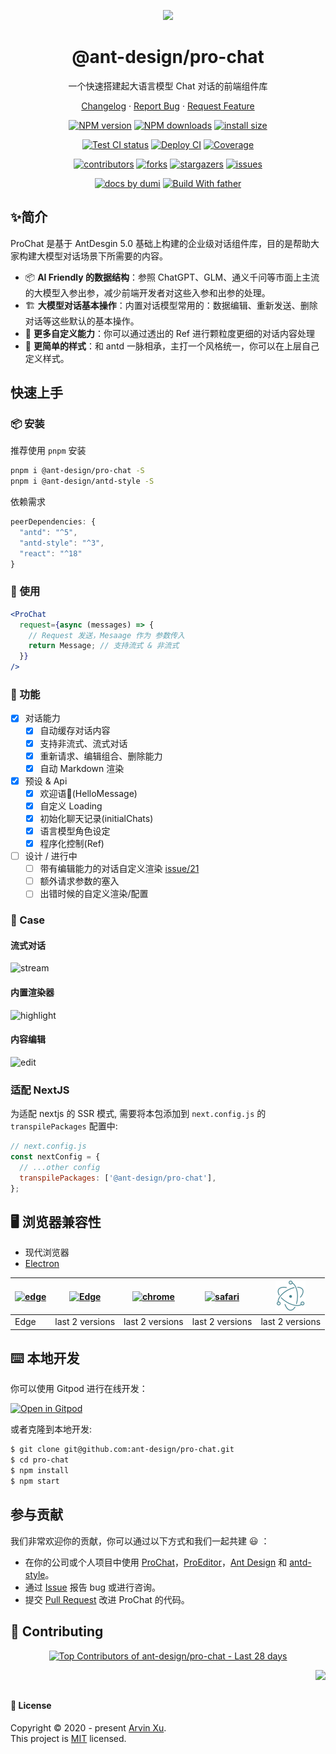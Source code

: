 <p align="center">
  <img width="160" src="https://mdn.alipayobjects.com/huamei_re70wt/afts/img/A*Mo27Sr3kS4kAAAAAAAAAAAAADmuEAQ/original">
</p>

[//]: # '<img width="160" src="https://avatars.githubusercontent.com/u/17870709?v=4">'

<div align="center">

<h1>@ant-design/pro-chat</h1>

一个快速搭建起大语言模型 Chat 对话的前端组件库

[Changelog](./CHANGELOG.md) · [Report Bug][issues-url] · [Request Feature][issues-url]

<!-- SHIELD GROUP -->

[![NPM version][npm-image]][npm-url] [![NPM downloads][download-image]][download-url] [![install size][npm-size]][npm-size-url]

[![Test CI status][test-ci]][test-ci-url] [![Deploy CI][release-ci]][release-ci-url] [![Coverage][coverage]][codecov-url]

[![contributors][contributors-shield]][contributors-url] [![forks][forks-shield]][forks-url] [![stargazers][stargazers-shield]][stargazers-url] [![issues][issues-shield]][issues-url]

[![ docs by dumi][dumi-url]](https://d.umijs.org/) [![Build With father][father-url]](https://github.com/umijs/father/)

<!-- gitpod url -->

[gitpod-badge]: https://img.shields.io/badge/Gitpod-ready--to--code-blue?logo=gitpod
[gitpod-url]: https://gitpod.io/#https://github.com/ant-design/@ant-design/pro-chat

<!-- umi url -->

[dumi-url]: https://img.shields.io/badge/docs%20by-dumi-blue
[father-url]: https://img.shields.io/badge/build%20with-father-028fe4.svg

<!-- npm url -->

[npm-image]: http://img.shields.io/npm/v/@ant-design/pro-chat.svg?style=flat-square&color=deepgreen&label=latest
[npm-url]: http://npmjs.org/package/@ant-design/pro-chat
[npm-size]: https://img.shields.io/bundlephobia/minzip/@ant-design/pro-chat?color=deepgreen&label=gizpped%20size&style=flat-square
[npm-size-url]: https://packagephobia.com/result?p=@ant-design/pro-chat

<!-- coverage -->

[coverage]: https://codecov.io/gh/ant-design/pro-chat/branch/master/graph/badge.svg
[codecov-url]: https://codecov.io/gh/ant-design/pro-chat/branch/master

<!-- Github CI -->

[test-ci]: https://github.com/ant-design/pro-chat/workflows/Test%20CI/badge.svg
[release-ci]: https://github.com/ant-design/pro-chat/workflows/Release%20CI/badge.svg
[test-ci-url]: https://github.com/ant-design/pro-chat/actions?query=workflow%3ATest%20CI
[release-ci-url]: https://github.com/ant-design/pro-chat/actions?query=workflow%3ARelease%20CI
[download-image]: https://img.shields.io/npm/dm/@ant-design/pro-chat.svg?style=flat-square
[download-url]: https://npmjs.org/package/@ant-design/pro-chat

</div>

## ✨简介

ProChat 是基于 AntDesgin 5.0 基础上构建的企业级对话组件库，目的是帮助大家构建大模型对话场景下所需要的内容。

- 📦 **AI Friendly 的数据结构**：参照 ChatGPT、GLM、通义千问等市面上主流的大模型入参出参，减少前端开发者对这些入参和出参的处理。
- 🏗️ **大模型对话基本操作**：内置对话模型常用的：数据编辑、重新发送、删除对话等这些默认的基本操作。
- 📖 **更多自定义能力**：你可以通过透出的 Ref 进行颗粒度更细的对话内容处理
- 🚀 **更简单的样式**：和 antd 一脉相承，主打一个风格统一，你可以在上层自己定义样式。

## 快速上手

### 📦 安装

推荐使用 `pnpm` 安装

```bash
pnpm i @ant-design/pro-chat -S
pnpm i @ant-design/antd-style -S
```

依赖需求

```jsx
peerDependencies: {
  "antd": "^5",
  "antd-style": "^3",
  "react": "^18"
}
```

### 🔨 使用

```jsx
<ProChat
  request={async (messages) => {
    // Request 发送，Mesaage 作为 参数传入
    return Message; // 支持流式 & 非流式
  }}
/>
```

### 🍉 功能

- [x] 对话能力
  - [x] 自动缓存对话内容
  - [x] 支持非流式、流式对话
  - [x] 重新请求、编辑组合、删除能力
  - [x] 自动 Markdown 渲染
- [x] 预设 & Api
  - [x] 欢迎语👏(HelloMessage)
  - [x] 自定义 Loading
  - [x] 初始化聊天记录(initialChats)
  - [x] 语言模型角色设定
  - [x] 程序化控制(Ref)
- [ ] 设计 / 进行中
  - [ ] 带有编辑能力的对话自定义渲染 [issue/21](https://github.com/ant-design/pro-chat/issues/21)
  - [ ] 额外请求参数的塞入
  - [ ] 出错时候的自定义渲染/配置

### 🌟 Case

#### 流式对话

![stream](https://mdn.alipayobjects.com/huamei_re70wt/afts/img/A*0uQhSIzSS3YAAAAAAAAAAAAADmuEAQ/original)

#### 内置渲染器

![highlight](https://mdn.alipayobjects.com/huamei_re70wt/afts/img/A*e4JbQKfupVQAAAAAAAAAAAAADmuEAQ/original)

#### 内容编辑

![edit](https://mdn.alipayobjects.com/huamei_re70wt/afts/img/A*9ivFQLZwRdYAAAAAAAAAAAAADmuEAQ/original)

### 适配 NextJS

为适配 nextjs 的 SSR 模式, 需要将本包添加到 `next.config.js` 的 `transpilePackages` 配置中:

```js
// next.config.js
const nextConfig = {
  // ...other config
  transpilePackages: ['@ant-design/pro-chat'],
};
```

## 🖥 浏览器兼容性

- 现代浏览器
- [Electron](https://www.electronjs.org/)

| [![edge](https://raw.githubusercontent.com/alrra/browser-logos/master/src/edge/edge_48x48.png)](http://godban.github.io/browsers-support-badges/) | [![Edge](https://raw.githubusercontent.com/alrra/browser-logos/master/src/firefox/firefox_48x48.png)](http://godban.github.io/browsers-support-badges/) | [![chrome](https://raw.githubusercontent.com/alrra/browser-logos/master/src/chrome/chrome_48x48.png)](http://godban.github.io/browsers-support-badges/) | [![safari](https://raw.githubusercontent.com/alrra/browser-logos/master/src/safari/safari_48x48.png)](http://godban.github.io/browsers-support-badges/) | [![electron_48x48](https://raw.githubusercontent.com/alrra/browser-logos/master/src/electron/electron_48x48.png)](http://godban.github.io/browsers-support-badges/) |
| --- | --- | --- | --- | --- |
| Edge | last 2 versions | last 2 versions | last 2 versions | last 2 versions |

## ⌨️ 本地开发

你可以使用 Gitpod 进行在线开发：

[![Open in Gitpod](https://gitpod.io/button/open-in-gitpod.svg)](https://gitpod.io/#https://github.com/ant-design/pro-chat)

或者克隆到本地开发:

```bash
$ git clone git@github.com:ant-design/pro-chat.git
$ cd pro-chat
$ npm install
$ npm start
```

## 参与贡献

我们非常欢迎你的贡献，你可以通过以下方式和我们一起共建 😃 ：

- 在你的公司或个人项目中使用 [ProChat](https://github.com/ant-design/pro-chat)，[ProEditor](https://github.com/ant-design/pro-editor)，[Ant Design](https://github.com/ant-design/ant-design) 和 [antd-style](https://github.com/ant-design/antd-style)。
- 通过 [Issue](https://github.com/ant-design/pro-chat/issues) 报告 bug 或进行咨询。
- 提交 [Pull Request](https://github.com/ant-design/pro-chat/pulls) 改进 ProChat 的代码。

## 🤝 Contributing

<!-- Copy-paste in your Readme.md file -->

<a href="https://next.ossinsight.io/widgets/official/compose-recent-top-contributors?repo_id=707504998" target="_blank" style="display: block" align="center">
  <picture>
    <source media="(prefers-color-scheme: dark)" srcset="https://next.ossinsight.io/widgets/official/compose-recent-top-contributors/thumbnail.png?repo_id=707504998&image_size=auto&color_scheme=dark" width="373" height="auto">
    <img alt="Top Contributors of ant-design/pro-chat - Last 28 days" src="https://next.ossinsight.io/widgets/official/compose-recent-top-contributors/thumbnail.png?repo_id=707504998&image_size=auto&color_scheme=light" width="373" height="auto">
  </picture>
</a>

<div align="right">

[![][back-to-top]](#readme-top)

## </div>

#### 📝 License

Copyright © 2020 - present [Arvin Xu][profile-url]. <br /> This project is [MIT](./LICENSE) licensed.

<!-- LINK GROUP -->

[profile-url]: https://github.com/arvinxx

<!-- SHIELD LINK GROUP -->

[back-to-top]: https://img.shields.io/badge/-BACK_TO_TOP-151515?style=flat-square

<!-- contributors -->

[contributors-shield]: https://img.shields.io/github/contributors/ant-design/pro-chat.svg?style=flat
[contributors-url]: https://github.com/ant-design/pro-chat/graphs/contributors

<!-- forks -->

[forks-shield]: https://img.shields.io/github/forks/ant-design/pro-chat.svg?style=flat
[forks-url]: https://github.com/ant-design/pro-chat/network/members

<!-- stargazers -->

[stargazers-shield]: https://img.shields.io/github/stars/ant-design/pro-chat.svg?style=flat
[stargazers-url]: https://github.com/ant-design/pro-chat/stargazers

<!-- issues -->

[issues-shield]: https://img.shields.io/github/issues/ant-design/pro-chat.svg?style=flat
[issues-url]: https://github.com/ant-design/pro-chat/issues/new/choose
